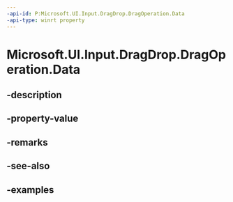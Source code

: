 ```yaml
---
-api-id: P:Microsoft.UI.Input.DragDrop.DragOperation.Data
-api-type: winrt property
---
```


# Microsoft.UI.Input.DragDrop.DragOperation.Data

<!--
public Windows.ApplicationModel.DataTransfer.DataPackage Data { get; }
-->


## -description

## -property-value

## -remarks

## -see-also

## -examples


